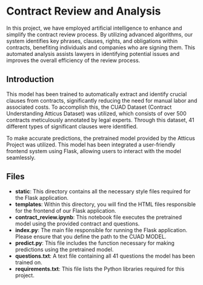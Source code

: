 # Contract Review and Analysis
In this project, we have employed artificial intelligence to enhance and simplify the contract review process. By utilizing advanced algorithms, our system identifies key phrases, clauses, rights, and obligations within contracts, benefiting individuals and companies who are signing them. This automated analysis assists lawyers in identifying potential issues and improves the overall efficiency of the review process.

## Introduction 
This model has been trained to automatically extract and identify crucial clauses from contracts, significantly reducing the need for manual labor and associated costs. To accomplish this, the CUAD Dataset (Contract Understanding Atticus Dataset) was utilized, which consists of over 500 contracts meticulously annotated by legal experts. Through this dataset, 41 different types of significant clauses were identified.

To make accurate predictions, the pretrained model provided by the Atticus Project was utilized. This model has been integrated a user-friendly frontend system using Flask, allowing users to interact with the model seamlessly.

## Files
- **static**: This directory contains all the necessary style files required for the Flask application.
- **templates**: Within this directory, you will find the HTML files responsible for the frontend of our Flask application.
- **contract_review.ipynb**: This notebook file executes the pretrained model using the provided contract and questions.
- **index.py**: The main file responsible for running the Flask application. Please ensure that you define the path to the CUAD MODEL.
- **predict.py**: This file includes the function necessary for making predictions using the pretrained model.
- **questions.txt**: A text file containing all 41 questions the model has been trained on.
- **requirements.txt**: This file lists the Python libraries required for this project.